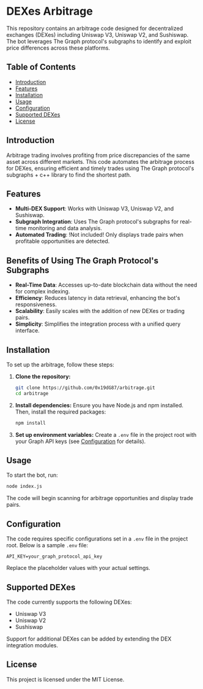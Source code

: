 #  DEXes Arbitrage

This repository contains an arbitrage code designed for decentralized exchanges (DEXes) including Uniswap V3, Uniswap V2, and Sushiswap. The bot leverages The Graph protocol's subgraphs to identify and exploit price differences across these platforms.

## Table of Contents

- [Introduction](#introduction)
- [Features](#features)
- [Installation](#installation)
- [Usage](#usage)
- [Configuration](#configuration)
- [Supported DEXes](#supported-dexes)
- [License](#license)

## Introduction

Arbitrage trading involves profiting from price discrepancies of the same asset across different markets. This code automates the arbitrage process for DEXes, ensuring efficient and timely trades using The Graph protocol's subgraphs + c++ library to find the shortest path.

## Features

- **Multi-DEX Support**: Works with Uniswap V3, Uniswap V2, and Sushiswap.
- **Subgraph Integration**: Uses The Graph protocol's subgraphs for real-time monitoring and data analysis.
- **Automated Trading**: !Not included! Only displays trade pairs when profitable opportunities are detected.

## Benefits of Using The Graph Protocol's Subgraphs

- **Real-Time Data**: Accesses up-to-date blockchain data without the need for complex indexing.
- **Efficiency**: Reduces latency in data retrieval, enhancing the bot's responsiveness.
- **Scalability**: Easily scales with the addition of new DEXes or trading pairs.
- **Simplicity**: Simplifies the integration process with a unified query interface.

## Installation

To set up the arbitrage, follow these steps:

1. **Clone the repository:**
   ```bash
   git clone https://github.com/0x19dG87/arbitrage.git
   cd arbitrage
   ```

2. **Install dependencies:**
   Ensure you have Node.js and npm installed. Then, install the required packages:
   ```bash
   npm install
   ```

3. **Set up environment variables:**
   Create a `.env` file in the project root with your Graph API keys (see [Configuration](#configuration) for details).

## Usage

To start the bot, run:

```bash
node index.js
```

The code will begin scanning for arbitrage opportunities and display trade pairs.

## Configuration

The code requires specific configurations set in a `.env` file in the project root. Below is a sample `.env` file:

```
API_KEY=your_graph_protocol_api_key
```

Replace the placeholder values with your actual settings.

## Supported DEXes

The code currently supports the following DEXes:

- Uniswap V3
- Uniswap V2
- Sushiswap

Support for additional DEXes can be added by extending the DEX integration modules.

## License

This project is licensed under the MIT License.